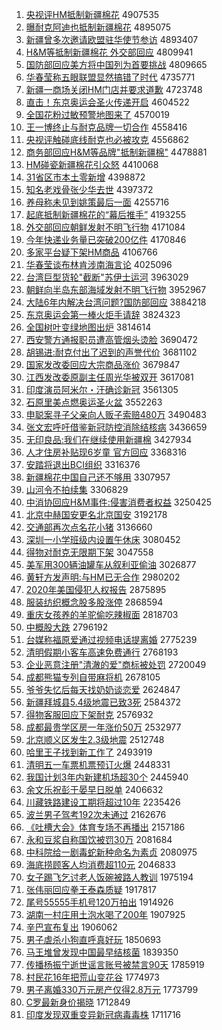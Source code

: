 1. [央视评HM抵制新疆棉花](http://www.baidu.com/baidu?cl=3&tn=SE_baiduhomet8_jmjb7mjw&rsv_dl=fyb_top&fr=top1000&wd=%D1%EB%CA%D3%C6%C0HM%B5%D6%D6%C6%D0%C2%BD%AE%C3%DE%BB%A8) 4907535
1. [曝耐克阿迪也抵制新疆棉花](http://www.baidu.com/baidu?cl=3&tn=SE_baiduhomet8_jmjb7mjw&rsv_dl=fyb_top&fr=top1000&wd=%C6%D8%C4%CD%BF%CB%B0%A2%B5%CF%D2%B2%B5%D6%D6%C6%D0%C2%BD%AE%C3%DE%BB%A8) 4895075
1. [新疆曾多次邀请欧盟驻华使节参访](http://www.baidu.com/baidu?cl=3&tn=SE_baiduhomet8_jmjb7mjw&rsv_dl=fyb_top&fr=top1000&wd=%D0%C2%BD%AE%D4%F8%B6%E0%B4%CE%D1%FB%C7%EB%C5%B7%C3%CB%D7%A4%BB%AA%CA%B9%BD%DA%B2%CE%B7%C3) 4893407
1. [H&M等抵制新疆棉花 外交部回应](http://www.baidu.com/baidu?cl=3&tn=SE_baiduhomet8_jmjb7mjw&rsv_dl=fyb_top&fr=top1000&wd=H%26M%B5%C8%B5%D6%D6%C6%D0%C2%BD%AE%C3%DE%BB%A8%20%CD%E2%BD%BB%B2%BF%BB%D8%D3%A6) 4809941
1. [国防部回应美方将中国列为首要挑战](http://www.baidu.com/baidu?cl=3&tn=SE_baiduhomet8_jmjb7mjw&rsv_dl=fyb_top&fr=top1000&wd=%B9%FA%B7%C0%B2%BF%BB%D8%D3%A6%C3%C0%B7%BD%BD%AB%D6%D0%B9%FA%C1%D0%CE%AA%CA%D7%D2%AA%CC%F4%D5%BD) 4809665
1. [华春莹称五眼联盟显然搞错了时代](http://www.baidu.com/baidu?cl=3&tn=SE_baiduhomet8_jmjb7mjw&rsv_dl=fyb_top&fr=top1000&wd=%BB%AA%B4%BA%D3%A8%B3%C6%CE%E5%D1%DB%C1%AA%C3%CB%CF%D4%C8%BB%B8%E3%B4%ED%C1%CB%CA%B1%B4%FA) 4735771
1. [新疆一商场关闭HM门店并要求道歉](http://www.baidu.com/baidu?cl=3&tn=SE_baiduhomet8_jmjb7mjw&rsv_dl=fyb_top&fr=top1000&wd=%D0%C2%BD%AE%D2%BB%C9%CC%B3%A1%B9%D8%B1%D5HM%C3%C5%B5%EA%B2%A2%D2%AA%C7%F3%B5%C0%C7%B8) 4723748
1. [直击！东京奥运会圣火传递开启](http://www.baidu.com/baidu?cl=3&tn=SE_baiduhomet8_jmjb7mjw&rsv_dl=fyb_top&fr=top1000&wd=%D6%B1%BB%F7%A3%A1%B6%AB%BE%A9%B0%C2%D4%CB%BB%E1%CA%A5%BB%F0%B4%AB%B5%DD%BF%AA%C6%F4) 4604522
1. [全国花粉过敏预警地图来了](http://www.baidu.com/baidu?cl=3&tn=SE_baiduhomet8_jmjb7mjw&rsv_dl=fyb_top&fr=top1000&wd=%C8%AB%B9%FA%BB%A8%B7%DB%B9%FD%C3%F4%D4%A4%BE%AF%B5%D8%CD%BC%C0%B4%C1%CB) 4570019
1. [王一博终止与耐克品牌一切合作](http://www.baidu.com/baidu?cl=3&tn=SE_baiduhomet8_jmjb7mjw&rsv_dl=fyb_top&fr=top1000&wd=%CD%F5%D2%BB%B2%A9%D6%D5%D6%B9%D3%EB%C4%CD%BF%CB%C6%B7%C5%C6%D2%BB%C7%D0%BA%CF%D7%F7) 4558416
1. [央视评触碰底线耐克也必被攻克](http://www.baidu.com/baidu?cl=3&tn=SE_baiduhomet8_jmjb7mjw&rsv_dl=fyb_top&fr=top1000&wd=%D1%EB%CA%D3%C6%C0%B4%A5%C5%F6%B5%D7%CF%DF%C4%CD%BF%CB%D2%B2%B1%D8%B1%BB%B9%A5%BF%CB) 4556862
1. [商务部回应H&M等品牌"抵制新疆棉"](http://www.baidu.com/baidu?cl=3&tn=SE_baiduhomet8_jmjb7mjw&rsv_dl=fyb_top&fr=top1000&wd=%C9%CC%CE%F1%B2%BF%BB%D8%D3%A6H%26M%B5%C8%C6%B7%C5%C6%22%B5%D6%D6%C6%D0%C2%BD%AE%C3%DE%22) 4478881
1. [HM碰瓷新疆棉花引众怒](http://www.baidu.com/baidu?cl=3&tn=SE_baiduhomet8_jmjb7mjw&rsv_dl=fyb_top&fr=top1000&wd=HM%C5%F6%B4%C9%D0%C2%BD%AE%C3%DE%BB%A8%D2%FD%D6%DA%C5%AD) 4410068
1. [31省区市本土零新增](http://www.baidu.com/baidu?cl=3&tn=SE_baiduhomet8_jmjb7mjw&rsv_dl=fyb_top&fr=top1000&wd=31%CA%A1%C7%F8%CA%D0%B1%BE%CD%C1%C1%E3%D0%C2%D4%F6) 4398872
1. [知名老戏骨张少华去世](http://www.baidu.com/baidu?cl=3&tn=SE_baiduhomet8_jmjb7mjw&rsv_dl=fyb_top&fr=top1000&wd=%D6%AA%C3%FB%C0%CF%CF%B7%B9%C7%D5%C5%C9%D9%BB%AA%C8%A5%CA%C0) 4397372
1. [养母称未见到姚策最后一面](http://www.baidu.com/baidu?cl=3&tn=SE_baiduhomet8_jmjb7mjw&rsv_dl=fyb_top&fr=top1000&wd=%D1%F8%C4%B8%B3%C6%CE%B4%BC%FB%B5%BD%D2%A6%B2%DF%D7%EE%BA%F3%D2%BB%C3%E6) 4255716
1. [起底抵制新疆棉花的“幕后推手”](http://www.baidu.com/baidu?cl=3&tn=SE_baiduhomet8_jmjb7mjw&rsv_dl=fyb_top&fr=top1000&wd=%C6%F0%B5%D7%B5%D6%D6%C6%D0%C2%BD%AE%C3%DE%BB%A8%B5%C4%A1%B0%C4%BB%BA%F3%CD%C6%CA%D6%A1%B1) 4193255
1. [外交部回应朝鲜发射不明飞行物](http://www.baidu.com/baidu?cl=3&tn=SE_baiduhomet8_jmjb7mjw&rsv_dl=fyb_top&fr=top1000&wd=%CD%E2%BD%BB%B2%BF%BB%D8%D3%A6%B3%AF%CF%CA%B7%A2%C9%E4%B2%BB%C3%F7%B7%C9%D0%D0%CE%EF) 4171084
1. [今年快递业务量已突破200亿件](http://www.baidu.com/baidu?cl=3&tn=SE_baiduhomet8_jmjb7mjw&rsv_dl=fyb_top&fr=top1000&wd=%BD%F1%C4%EA%BF%EC%B5%DD%D2%B5%CE%F1%C1%BF%D2%D1%CD%BB%C6%C6200%D2%DA%BC%FE) 4170846
1. [多家平台疑下架HM商品](http://www.baidu.com/baidu?cl=3&tn=SE_baiduhomet8_jmjb7mjw&rsv_dl=fyb_top&fr=top1000&wd=%B6%E0%BC%D2%C6%BD%CC%A8%D2%C9%CF%C2%BC%DCHM%C9%CC%C6%B7) 4106766
1. [华春莹谈布林肯涉南海言论](http://www.baidu.com/baidu?cl=3&tn=SE_baiduhomet8_jmjb7mjw&rsv_dl=fyb_top&fr=top1000&wd=%BB%AA%B4%BA%D3%A8%CC%B8%B2%BC%C1%D6%BF%CF%C9%E6%C4%CF%BA%A3%D1%D4%C2%DB) 4025096
1. [台湾巨型货轮"截断"苏伊士运河](http://www.baidu.com/baidu?cl=3&tn=SE_baiduhomet8_jmjb7mjw&rsv_dl=fyb_top&fr=top1000&wd=%CC%A8%CD%E5%BE%DE%D0%CD%BB%F5%C2%D6%22%BD%D8%B6%CF%22%CB%D5%D2%C1%CA%BF%D4%CB%BA%D3) 3963029
1. [朝鲜向半岛东部海域发射不明飞行物](http://www.baidu.com/baidu?cl=3&tn=SE_baiduhomet8_jmjb7mjw&rsv_dl=fyb_top&fr=top1000&wd=%B3%AF%CF%CA%CF%F2%B0%EB%B5%BA%B6%AB%B2%BF%BA%A3%D3%F2%B7%A2%C9%E4%B2%BB%C3%F7%B7%C9%D0%D0%CE%EF) 3952967
1. [大陆6年内解决台湾问题?国防部回应](http://www.baidu.com/baidu?cl=3&tn=SE_baiduhomet8_jmjb7mjw&rsv_dl=fyb_top&fr=top1000&wd=%B4%F3%C2%BD6%C4%EA%C4%DA%BD%E2%BE%F6%CC%A8%CD%E5%CE%CA%CC%E2%3F%B9%FA%B7%C0%B2%BF%BB%D8%D3%A6) 3884218
1. [东京奥运会第一棒火炬手请辞](http://www.baidu.com/baidu?cl=3&tn=SE_baiduhomet8_jmjb7mjw&rsv_dl=fyb_top&fr=top1000&wd=%B6%AB%BE%A9%B0%C2%D4%CB%BB%E1%B5%DA%D2%BB%B0%F4%BB%F0%BE%E6%CA%D6%C7%EB%B4%C7) 3824323
1. [全国树叶变绿地图出炉](http://www.baidu.com/baidu?cl=3&tn=SE_baiduhomet8_jmjb7mjw&rsv_dl=fyb_top&fr=top1000&wd=%C8%AB%B9%FA%CA%F7%D2%B6%B1%E4%C2%CC%B5%D8%CD%BC%B3%F6%C2%AF) 3814614
1. [西安警方通报职员遭高管烟头烫脸](http://www.baidu.com/baidu?cl=3&tn=SE_baiduhomet8_jmjb7mjw&rsv_dl=fyb_top&fr=top1000&wd=%CE%F7%B0%B2%BE%AF%B7%BD%CD%A8%B1%A8%D6%B0%D4%B1%D4%E2%B8%DF%B9%DC%D1%CC%CD%B7%CC%CC%C1%B3) 3690472
1. [胡锡进:耐克付出了迟到的声誉代价](http://www.baidu.com/baidu?cl=3&tn=SE_baiduhomet8_jmjb7mjw&rsv_dl=fyb_top&fr=top1000&wd=%BA%FA%CE%FD%BD%F8%3A%C4%CD%BF%CB%B8%B6%B3%F6%C1%CB%B3%D9%B5%BD%B5%C4%C9%F9%D3%FE%B4%FA%BC%DB) 3681102
1. [国家发改委回应大宗商品涨价](http://www.baidu.com/baidu?cl=3&tn=SE_baiduhomet8_jmjb7mjw&rsv_dl=fyb_top&fr=top1000&wd=%B9%FA%BC%D2%B7%A2%B8%C4%CE%AF%BB%D8%D3%A6%B4%F3%D7%DA%C9%CC%C6%B7%D5%C7%BC%DB) 3679847
1. [江西发改委原副主任周光华被双开](http://www.baidu.com/baidu?cl=3&tn=SE_baiduhomet8_jmjb7mjw&rsv_dl=fyb_top&fr=top1000&wd=%BD%AD%CE%F7%B7%A2%B8%C4%CE%AF%D4%AD%B8%B1%D6%F7%C8%CE%D6%DC%B9%E2%BB%AA%B1%BB%CB%AB%BF%AA) 3617081
1. [印度演员阿米尔・汗确诊新冠](http://www.baidu.com/baidu?cl=3&tn=SE_baiduhomet8_jmjb7mjw&rsv_dl=fyb_top&fr=top1000&wd=%D3%A1%B6%C8%D1%DD%D4%B1%B0%A2%C3%D7%B6%FB%A1%A4%BA%B9%C8%B7%D5%EF%D0%C2%B9%DA) 3561305
1. [石原里美点燃奥运圣火盆](http://www.baidu.com/baidu?cl=3&tn=SE_baiduhomet8_jmjb7mjw&rsv_dl=fyb_top&fr=top1000&wd=%CA%AF%D4%AD%C0%EF%C3%C0%B5%E3%C8%BC%B0%C2%D4%CB%CA%A5%BB%F0%C5%E8) 3552263
1. [申聪案寻子父亲向人贩子索赔480万](http://www.baidu.com/baidu?cl=3&tn=SE_baiduhomet8_jmjb7mjw&rsv_dl=fyb_top&fr=top1000&wd=%C9%EA%B4%CF%B0%B8%D1%B0%D7%D3%B8%B8%C7%D7%CF%F2%C8%CB%B7%B7%D7%D3%CB%F7%C5%E2480%CD%F2) 3490483
1. [张文宏呼吁借鉴新冠防控消除结核病](http://www.baidu.com/baidu?cl=3&tn=SE_baiduhomet8_jmjb7mjw&rsv_dl=fyb_top&fr=top1000&wd=%D5%C5%CE%C4%BA%EA%BA%F4%D3%F5%BD%E8%BC%F8%D0%C2%B9%DA%B7%C0%BF%D8%CF%FB%B3%FD%BD%E1%BA%CB%B2%A1) 3436659
1. [无印良品:我们在继续使用新疆棉](http://www.baidu.com/baidu?cl=3&tn=SE_baiduhomet8_jmjb7mjw&rsv_dl=fyb_top&fr=top1000&wd=%CE%DE%D3%A1%C1%BC%C6%B7%3A%CE%D2%C3%C7%D4%DA%BC%CC%D0%F8%CA%B9%D3%C3%D0%C2%BD%AE%C3%DE) 3427934
1. [人才住房补贴现6岁童 官方回应](http://www.baidu.com/baidu?cl=3&tn=SE_baiduhomet8_jmjb7mjw&rsv_dl=fyb_top&fr=top1000&wd=%C8%CB%B2%C5%D7%A1%B7%BF%B2%B9%CC%F9%CF%D66%CB%EA%CD%AF%20%B9%D9%B7%BD%BB%D8%D3%A6) 3368316
1. [安踏将退出BCI组织](http://www.baidu.com/baidu?cl=3&tn=SE_baiduhomet8_jmjb7mjw&rsv_dl=fyb_top&fr=top1000&wd=%B0%B2%CC%A4%BD%AB%CD%CB%B3%F6BCI%D7%E9%D6%AF) 3316376
1. [新疆棉花中国自己还不够用](http://www.baidu.com/baidu?cl=3&tn=SE_baiduhomet8_jmjb7mjw&rsv_dl=fyb_top&fr=top1000&wd=%D0%C2%BD%AE%C3%DE%BB%A8%D6%D0%B9%FA%D7%D4%BC%BA%BB%B9%B2%BB%B9%BB%D3%C3) 3307957
1. [山河令不拍续集](http://www.baidu.com/baidu?cl=3&tn=SE_baiduhomet8_jmjb7mjw&rsv_dl=fyb_top&fr=top1000&wd=%C9%BD%BA%D3%C1%EE%B2%BB%C5%C4%D0%F8%BC%AF) 3306829
1. [中消协回应H&M事件:侵害消费者权益](http://www.baidu.com/baidu?cl=3&tn=SE_baiduhomet8_jmjb7mjw&rsv_dl=fyb_top&fr=top1000&wd=%D6%D0%CF%FB%D0%AD%BB%D8%D3%A6H%26M%CA%C2%BC%FE%3A%C7%D6%BA%A6%CF%FB%B7%D1%D5%DF%C8%A8%D2%E6) 3250425
1. [北京中赫国安更名北京国安](http://www.baidu.com/baidu?cl=3&tn=SE_baiduhomet8_jmjb7mjw&rsv_dl=fyb_top&fr=top1000&wd=%B1%B1%BE%A9%D6%D0%BA%D5%B9%FA%B0%B2%B8%FC%C3%FB%B1%B1%BE%A9%B9%FA%B0%B2) 3192178
1. [交通部再次点名花小猪](http://www.baidu.com/baidu?cl=3&tn=SE_baiduhomet8_jmjb7mjw&rsv_dl=fyb_top&fr=top1000&wd=%BD%BB%CD%A8%B2%BF%D4%D9%B4%CE%B5%E3%C3%FB%BB%A8%D0%A1%D6%ED) 3136660
1. [深圳一小学班级内设置午休床](http://www.baidu.com/baidu?cl=3&tn=SE_baiduhomet8_jmjb7mjw&rsv_dl=fyb_top&fr=top1000&wd=%C9%EE%DB%DA%D2%BB%D0%A1%D1%A7%B0%E0%BC%B6%C4%DA%C9%E8%D6%C3%CE%E7%D0%DD%B4%B2) 3080452
1. [得物对耐克无限期下架](http://www.baidu.com/baidu?cl=3&tn=SE_baiduhomet8_jmjb7mjw&rsv_dl=fyb_top&fr=top1000&wd=%B5%C3%CE%EF%B6%D4%C4%CD%BF%CB%CE%DE%CF%DE%C6%DA%CF%C2%BC%DC) 3047558
1. [美军用300辆油罐车从叙利亚偷油](http://www.baidu.com/baidu?cl=3&tn=SE_baiduhomet8_jmjb7mjw&rsv_dl=fyb_top&fr=top1000&wd=%C3%C0%BE%FC%D3%C3300%C1%BE%D3%CD%B9%DE%B3%B5%B4%D3%D0%F0%C0%FB%D1%C7%CD%B5%D3%CD) 3026877
1. [黄轩方发声明:与HM已无合作](http://www.baidu.com/baidu?cl=3&tn=SE_baiduhomet8_jmjb7mjw&rsv_dl=fyb_top&fr=top1000&wd=%BB%C6%D0%F9%B7%BD%B7%A2%C9%F9%C3%F7%3A%D3%EBHM%D2%D1%CE%DE%BA%CF%D7%F7) 2980202
1. [2020年美国侵犯人权报告](http://www.baidu.com/baidu?cl=3&tn=SE_baiduhomet8_jmjb7mjw&rsv_dl=fyb_top&fr=top1000&wd=2020%C4%EA%C3%C0%B9%FA%C7%D6%B7%B8%C8%CB%C8%A8%B1%A8%B8%E6) 2875895
1. [服装纺织概念股多股涨停](http://www.baidu.com/baidu?cl=3&tn=SE_baiduhomet8_jmjb7mjw&rsv_dl=fyb_top&fr=top1000&wd=%B7%FE%D7%B0%B7%C4%D6%AF%B8%C5%C4%EE%B9%C9%B6%E0%B9%C9%D5%C7%CD%A3) 2868594
1. [重庆女孩养的羊驼偷吃辣椒面](http://www.baidu.com/baidu?cl=3&tn=SE_baiduhomet8_jmjb7mjw&rsv_dl=fyb_top&fr=top1000&wd=%D6%D8%C7%EC%C5%AE%BA%A2%D1%F8%B5%C4%D1%F2%CD%D5%CD%B5%B3%D4%C0%B1%BD%B7%C3%E6) 2818703
1. [中概股大跌](http://www.baidu.com/baidu?cl=3&tn=SE_baiduhomet8_jmjb7mjw&rsv_dl=fyb_top&fr=top1000&wd=%D6%D0%B8%C5%B9%C9%B4%F3%B5%F8) 2796192
1. [台媒称福原爱通过视频电话提离婚](http://www.baidu.com/baidu?cl=3&tn=SE_baiduhomet8_jmjb7mjw&rsv_dl=fyb_top&fr=top1000&wd=%CC%A8%C3%BD%B3%C6%B8%A3%D4%AD%B0%AE%CD%A8%B9%FD%CA%D3%C6%B5%B5%E7%BB%B0%CC%E1%C0%EB%BB%E9) 2775239
1. [清明假期小客车高速免费通行](http://www.baidu.com/baidu?cl=3&tn=SE_baiduhomet8_jmjb7mjw&rsv_dl=fyb_top&fr=top1000&wd=%C7%E5%C3%F7%BC%D9%C6%DA%D0%A1%BF%CD%B3%B5%B8%DF%CB%D9%C3%E2%B7%D1%CD%A8%D0%D0) 2768193
1. [企业恶意注册"清澈的爱"商标被处罚](http://www.baidu.com/baidu?cl=3&tn=SE_baiduhomet8_jmjb7mjw&rsv_dl=fyb_top&fr=top1000&wd=%C6%F3%D2%B5%B6%F1%D2%E2%D7%A2%B2%E1%22%C7%E5%B3%BA%B5%C4%B0%AE%22%C9%CC%B1%EA%B1%BB%B4%A6%B7%A3) 2720049
1. [成都熊猫专列自带麻将机](http://www.baidu.com/baidu?cl=3&tn=SE_baiduhomet8_jmjb7mjw&rsv_dl=fyb_top&fr=top1000&wd=%B3%C9%B6%BC%D0%DC%C3%A8%D7%A8%C1%D0%D7%D4%B4%F8%C2%E9%BD%AB%BB%FA) 2678105
1. [爷爷失忆后每天找奶奶谈恋爱](http://www.baidu.com/baidu?cl=3&tn=SE_baiduhomet8_jmjb7mjw&rsv_dl=fyb_top&fr=top1000&wd=%D2%AF%D2%AF%CA%A7%D2%E4%BA%F3%C3%BF%CC%EC%D5%D2%C4%CC%C4%CC%CC%B8%C1%B5%B0%AE) 2624847
1. [新疆拜城县5.4级地震已致3死](http://www.baidu.com/baidu?cl=3&tn=SE_baiduhomet8_jmjb7mjw&rsv_dl=fyb_top&fr=top1000&wd=%D0%C2%BD%AE%B0%DD%B3%C7%CF%D85.4%BC%B6%B5%D8%D5%F0%D2%D1%D6%C23%CB%C0) 2584372
1. [得物客服回应下架耐克](http://www.baidu.com/baidu?cl=3&tn=SE_baiduhomet8_jmjb7mjw&rsv_dl=fyb_top&fr=top1000&wd=%B5%C3%CE%EF%BF%CD%B7%FE%BB%D8%D3%A6%CF%C2%BC%DC%C4%CD%BF%CB) 2576932
1. [成都最贵学区房一年涨价50万](http://www.baidu.com/baidu?cl=3&tn=SE_baiduhomet8_jmjb7mjw&rsv_dl=fyb_top&fr=top1000&wd=%B3%C9%B6%BC%D7%EE%B9%F3%D1%A7%C7%F8%B7%BF%D2%BB%C4%EA%D5%C7%BC%DB50%CD%F2) 2532977
1. [北京顺义区发生2.3级地震](http://www.baidu.com/baidu?cl=3&tn=SE_baiduhomet8_jmjb7mjw&rsv_dl=fyb_top&fr=top1000&wd=%B1%B1%BE%A9%CB%B3%D2%E5%C7%F8%B7%A2%C9%FA2.3%BC%B6%B5%D8%D5%F0) 2512748
1. [哈里王子找到新工作了](http://www.baidu.com/baidu?cl=3&tn=SE_baiduhomet8_jmjb7mjw&rsv_dl=fyb_top&fr=top1000&wd=%B9%FE%C0%EF%CD%F5%D7%D3%D5%D2%B5%BD%D0%C2%B9%A4%D7%F7%C1%CB) 2493919
1. [清明五一车票机票预订火爆](http://www.baidu.com/baidu?cl=3&tn=SE_baiduhomet8_jmjb7mjw&rsv_dl=fyb_top&fr=top1000&wd=%C7%E5%C3%F7%CE%E5%D2%BB%B3%B5%C6%B1%BB%FA%C6%B1%D4%A4%B6%A9%BB%F0%B1%AC) 2448331
1. [我国计划3年内新建机场超30个](http://www.baidu.com/baidu?cl=3&tn=SE_baiduhomet8_jmjb7mjw&rsv_dl=fyb_top&fr=top1000&wd=%CE%D2%B9%FA%BC%C6%BB%AE3%C4%EA%C4%DA%D0%C2%BD%A8%BB%FA%B3%A1%B3%AC30%B8%F6) 2445940
1. [余文乐祝彭于晏早日脱单](http://www.baidu.com/baidu?cl=3&tn=SE_baiduhomet8_jmjb7mjw&rsv_dl=fyb_top&fr=top1000&wd=%D3%E0%CE%C4%C0%D6%D7%A3%C5%ED%D3%DA%EA%CC%D4%E7%C8%D5%CD%D1%B5%A5) 2406632
1. [川藏铁路建设工期将超过10年](http://www.baidu.com/baidu?cl=3&tn=SE_baiduhomet8_jmjb7mjw&rsv_dl=fyb_top&fr=top1000&wd=%B4%A8%B2%D8%CC%FA%C2%B7%BD%A8%C9%E8%B9%A4%C6%DA%BD%AB%B3%AC%B9%FD10%C4%EA) 2235426
1. [波兰男子驾考192次未通过](http://www.baidu.com/baidu?cl=3&tn=SE_baiduhomet8_jmjb7mjw&rsv_dl=fyb_top&fr=top1000&wd=%B2%A8%C0%BC%C4%D0%D7%D3%BC%DD%BF%BC192%B4%CE%CE%B4%CD%A8%B9%FD) 2162676
1. [《吐槽大会》体育专场不再播出](http://www.baidu.com/baidu?cl=3&tn=SE_baiduhomet8_jmjb7mjw&rsv_dl=fyb_top&fr=top1000&wd=%A1%B6%CD%C2%B2%DB%B4%F3%BB%E1%A1%B7%CC%E5%D3%FD%D7%A8%B3%A1%B2%BB%D4%D9%B2%A5%B3%F6) 2157186
1. [永和豆浆自称国饮被罚30万](http://www.baidu.com/baidu?cl=3&tn=SE_baiduhomet8_jmjb7mjw&rsv_dl=fyb_top&fr=top1000&wd=%D3%C0%BA%CD%B6%B9%BD%AC%D7%D4%B3%C6%B9%FA%D2%FB%B1%BB%B7%A330%CD%F2) 2081684
1. [中科院给一剧毒蛇新种命名为素贞](http://www.baidu.com/baidu?cl=3&tn=SE_baiduhomet8_jmjb7mjw&rsv_dl=fyb_top&fr=top1000&wd=%D6%D0%BF%C6%D4%BA%B8%F8%D2%BB%BE%E7%B6%BE%C9%DF%D0%C2%D6%D6%C3%FC%C3%FB%CE%AA%CB%D8%D5%EA) 2080975
1. [海底捞顾客人均消费超110元](http://www.baidu.com/baidu?cl=3&tn=SE_baiduhomet8_jmjb7mjw&rsv_dl=fyb_top&fr=top1000&wd=%BA%A3%B5%D7%C0%CC%B9%CB%BF%CD%C8%CB%BE%F9%CF%FB%B7%D1%B3%AC110%D4%AA) 2046833
1. [女子踢飞乞讨老人饭碗被路人教训](http://www.baidu.com/baidu?cl=3&tn=SE_baiduhomet8_jmjb7mjw&rsv_dl=fyb_top&fr=top1000&wd=%C5%AE%D7%D3%CC%DF%B7%C9%C6%F2%CC%D6%C0%CF%C8%CB%B7%B9%CD%EB%B1%BB%C2%B7%C8%CB%BD%CC%D1%B5) 1975194
1. [张伟丽回应拳王泰森质疑](http://www.baidu.com/baidu?cl=3&tn=SE_baiduhomet8_jmjb7mjw&rsv_dl=fyb_top&fr=top1000&wd=%D5%C5%CE%B0%C0%F6%BB%D8%D3%A6%C8%AD%CD%F5%CC%A9%C9%AD%D6%CA%D2%C9) 1917817
1. [尾号55555手机号120万拍出](http://www.baidu.com/baidu?cl=3&tn=SE_baiduhomet8_jmjb7mjw&rsv_dl=fyb_top&fr=top1000&wd=%CE%B2%BA%C555555%CA%D6%BB%FA%BA%C5120%CD%F2%C5%C4%B3%F6) 1914926
1. [湖南一村庄用土泡水喝了200年](http://www.baidu.com/baidu?cl=3&tn=SE_baiduhomet8_jmjb7mjw&rsv_dl=fyb_top&fr=top1000&wd=%BA%FE%C4%CF%D2%BB%B4%E5%D7%AF%D3%C3%CD%C1%C5%DD%CB%AE%BA%C8%C1%CB200%C4%EA) 1907925
1. [辛巴宣布复出](http://www.baidu.com/baidu?cl=3&tn=SE_baiduhomet8_jmjb7mjw&rsv_dl=fyb_top&fr=top1000&wd=%D0%C1%B0%CD%D0%FB%B2%BC%B8%B4%B3%F6) 1906062
1. [男子虐杀小狗直呼真好玩](http://www.baidu.com/baidu?cl=3&tn=SE_baiduhomet8_jmjb7mjw&rsv_dl=fyb_top&fr=top1000&wd=%C4%D0%D7%D3%C5%B0%C9%B1%D0%A1%B9%B7%D6%B1%BA%F4%D5%E6%BA%C3%CD%E6) 1850693
1. [马王堆曾发现中国最早结核菌](http://www.baidu.com/baidu?cl=3&tn=SE_baiduhomet8_jmjb7mjw&rsv_dl=fyb_top&fr=top1000&wd=%C2%ED%CD%F5%B6%D1%D4%F8%B7%A2%CF%D6%D6%D0%B9%FA%D7%EE%D4%E7%BD%E1%BA%CB%BE%FA) 1839350
1. [传播杨振宁逝世谣言账号被禁言90天](http://www.baidu.com/baidu?cl=3&tn=SE_baiduhomet8_jmjb7mjw&rsv_dl=fyb_top&fr=top1000&wd=%B4%AB%B2%A5%D1%EE%D5%F1%C4%FE%CA%C5%CA%C0%D2%A5%D1%D4%D5%CB%BA%C5%B1%BB%BD%FB%D1%D490%CC%EC) 1785919
1. [村民花16年把荒山变花谷](http://www.baidu.com/baidu?cl=3&tn=SE_baiduhomet8_jmjb7mjw&rsv_dl=fyb_top&fr=top1000&wd=%B4%E5%C3%F1%BB%A816%C4%EA%B0%D1%BB%C4%C9%BD%B1%E4%BB%A8%B9%C8) 1774973
1. [男子离婚330万元房产仅得2.8万元](http://www.baidu.com/baidu?cl=3&tn=SE_baiduhomet8_jmjb7mjw&rsv_dl=fyb_top&fr=top1000&wd=%C4%D0%D7%D3%C0%EB%BB%E9330%CD%F2%D4%AA%B7%BF%B2%FA%BD%F6%B5%C32.8%CD%F2%D4%AA) 1773799
1. [C罗最新身价揭晓](http://www.baidu.com/baidu?cl=3&tn=SE_baiduhomet8_jmjb7mjw&rsv_dl=fyb_top&fr=top1000&wd=C%C2%DE%D7%EE%D0%C2%C9%ED%BC%DB%BD%D2%CF%FE) 1712849
1. [印度发现双重变异新冠病毒毒株](http://www.baidu.com/baidu?cl=3&tn=SE_baiduhomet8_jmjb7mjw&rsv_dl=fyb_top&fr=top1000&wd=%D3%A1%B6%C8%B7%A2%CF%D6%CB%AB%D6%D8%B1%E4%D2%EC%D0%C2%B9%DA%B2%A1%B6%BE%B6%BE%D6%EA) 1711716